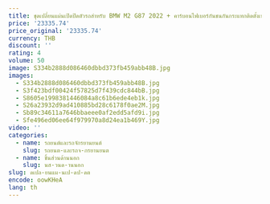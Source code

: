 ```yaml
---
title: ชุดเปลี่ยนแผ่นเปิดปิดตัวรถสำหรับ BMW M2 G87 2022 + คาร์บอนไฟเบอร์กันชนกันกระแทกติดตั้งเพิ่มแผ่นคาร์บอนไฟเบอร์
price: '23335.74'
price_original: '23335.74'
currency: THB
discount: ''
rating: 4
volume: 50
image: S334b2888d086460dbbd373fb459abb48B.jpg
images:
  - S334b2888d086460dbbd373fb459abb48B.jpg
  - S3f423bdf00424f57825d7f439cdc844bB.jpg
  - S8605e1998381446084a8c61b6ede4eb1k.jpg
  - S26a23932d9ad410885bd28c6178f0ae2M.jpg
  - Sb89c34611a7646bbaeee0af2edd5afd9i.jpg
  - Sfe496ed06ee64f979970a8d24ea1b469Y.jpg
video: ''
categories:
  - name: รถยนต์และรถจักรยานยนต์
    slug: รถยนต-และรถจ-กรยานยนต
  - name: ชิ้นส่วนด้านนอก
    slug: นส-วนด-านนอก
slug: ดเปล-ยนแผ-นเป-ดป-ดต
encode: oowKHeA
lang: th
---
```

  